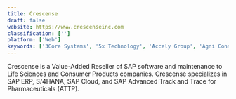 ```yaml
---
title: Crescense
draft: false 
website: https://www.crescenseinc.com
classification: ['']
platform: ['Web']
keywords: ['3Core Systems', '5x Technology', 'Accely Group', 'Agni Consulting', 'Element Five Solutions', 'General Datatech', 'ProKarma', 'Return on Intelligence', 'Saberpoint', 'Sapphire Systems', 'Sita Corp']
---
```

Crescense is a Value-Added Reseller of SAP software and maintenance to Life Sciences and Consumer Products companies.  Crescense specializes in SAP ERP, S/4HANA, SAP Cloud, and SAP Advanced Track and Trace for Pharmaceuticals (ATTP).